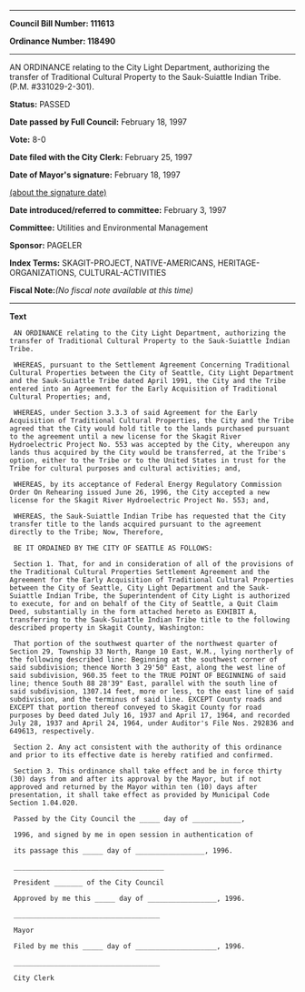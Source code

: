 

********

**Council Bill Number: 111613**
   
**Ordinance Number: 118490**
********

 AN ORDINANCE relating to the City Light Department, authorizing the transfer of Traditional Cultural Property to the Sauk-Suiattle Indian Tribe. (P.M. #331029-2-301).

**Status:** PASSED
   
**Date passed by Full Council:** February 18, 1997
   
**Vote:** 8-0
   
**Date filed with the City Clerk:** February 25, 1997
   
**Date of Mayor's signature:** February 18, 1997
   
[(about the signature date)](/~public/approvaldate.htm)
   
   
   
**Date introduced/referred to committee:** February 3, 1997
   
**Committee:** Utilities and Environmental Management
   
**Sponsor:** PAGELER
   
   
**Index Terms:** SKAGIT-PROJECT, NATIVE-AMERICANS, HERITAGE-ORGANIZATIONS, CULTURAL-ACTIVITIES

**Fiscal Note:**_(No fiscal note available at this time)_

********

**Text**
   
```
 AN ORDINANCE relating to the City Light Department, authorizing the transfer of Traditional Cultural Property to the Sauk-Suiattle Indian Tribe.

 WHEREAS, pursuant to the Settlement Agreement Concerning Traditional Cultural Properties between the City of Seattle, City Light Department and the Sauk-Suiattle Tribe dated April 1991, the City and the Tribe entered into an Agreement for the Early Acquisition of Traditional Cultural Properties; and,

 WHEREAS, under Section 3.3.3 of said Agreement for the Early Acquisition of Traditional Cultural Properties, the City and the Tribe agreed that the City would hold title to the lands purchased pursuant to the agreement until a new license for the Skagit River Hydroelectric Project No. 553 was accepted by the City, whereupon any lands thus acquired by the City would be transferred, at the Tribe's option, either to the Tribe or to the United States in trust for the Tribe for cultural purposes and cultural activities; and,

 WHEREAS, by its acceptance of Federal Energy Regulatory Commission Order On Rehearing issued June 26, 1996, the City accepted a new license for the Skagit River Hydroelectric Project No. 553; and,

 WHEREAS, the Sauk-Suiattle Indian Tribe has requested that the City transfer title to the lands acquired pursuant to the agreement directly to the Tribe; Now, Therefore,

 BE IT ORDAINED BY THE CITY OF SEATTLE AS FOLLOWS:

 Section 1. That, for and in consideration of all of the provisions of the Traditional Cultural Properties Settlement Agreement and the Agreement for the Early Acquisition of Traditional Cultural Properties between the City of Seattle, City Light Department and the Sauk- Suiattle Indian Tribe, the Superintendent of City Light is authorized to execute, for and on behalf of the City of Seattle, a Quit Claim Deed, substantially in the form attached hereto as EXHIBIT A, transferring to the Sauk-Suiattle Indian Tribe title to the following described property in Skagit County, Washington:

 That portion of the southwest quarter of the northwest quarter of Section 29, Township 33 North, Range 10 East, W.M., lying northerly of the following described line: Beginning at the southwest corner of said subdivision; thence North 3 29'50" East, along the west line of said subdivision, 960.35 feet to the TRUE POINT OF BEGINNING of said line; thence South 88 28'39" East, parallel with the south line of said subdivision, 1307.14 feet, more or less, to the east line of said subdivision, and the terminus of said line. EXCEPT County roads and EXCEPT that portion thereof conveyed to Skagit County for road purposes by Deed dated July 16, 1937 and April 17, 1964, and recorded July 28, 1937 and April 24, 1964, under Auditor's File Nos. 292836 and 649613, respectively.

 Section 2. Any act consistent with the authority of this ordinance and prior to its effective date is hereby ratified and confirmed.

 Section 3. This ordinance shall take effect and be in force thirty (30) days from and after its approval by the Mayor, but if not approved and returned by the Mayor within ten (10) days after presentation, it shall take effect as provided by Municipal Code Section 1.04.020.

 Passed by the City Council the _____ day of ____________,

 1996, and signed by me in open session in authentication of

 its passage this _____ day of _________________, 1996.

 _____________________________________

 President _______ of the City Council

 Approved by me this _____ day of _________________, 1996.

 ____________________________________

 Mayor

 Filed by me this _____ day of ____________________, 1996.

 ____________________________________

 City Clerk

```
